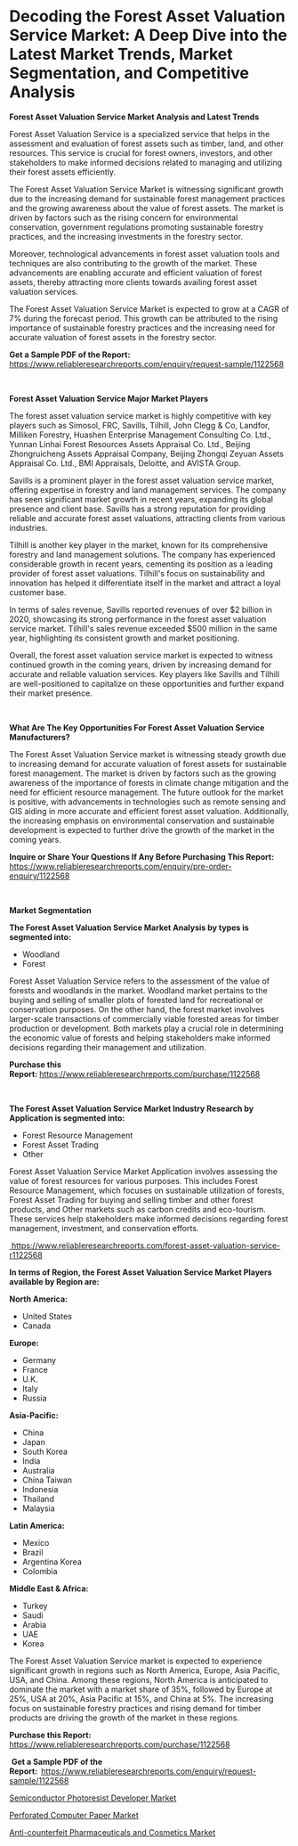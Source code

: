 <p><h1>Decoding the Forest Asset Valuation Service Market: A Deep Dive into the Latest Market Trends, Market Segmentation, and Competitive Analysis</h1></p><p><strong>Forest Asset Valuation Service Market Analysis and Latest Trends</strong></p>
<p><p>Forest Asset Valuation Service is a specialized service that helps in the assessment and evaluation of forest assets such as timber, land, and other resources. This service is crucial for forest owners, investors, and other stakeholders to make informed decisions related to managing and utilizing their forest assets efficiently.</p><p>The Forest Asset Valuation Service Market is witnessing significant growth due to the increasing demand for sustainable forest management practices and the growing awareness about the value of forest assets. The market is driven by factors such as the rising concern for environmental conservation, government regulations promoting sustainable forestry practices, and the increasing investments in the forestry sector.</p><p>Moreover, technological advancements in forest asset valuation tools and techniques are also contributing to the growth of the market. These advancements are enabling accurate and efficient valuation of forest assets, thereby attracting more clients towards availing forest asset valuation services.</p><p>The Forest Asset Valuation Service Market is expected to grow at a CAGR of 7% during the forecast period. This growth can be attributed to the rising importance of sustainable forestry practices and the increasing need for accurate valuation of forest assets in the forestry sector.</p></p>
<p><strong>Get a Sample PDF of the Report:&nbsp;</strong> <a href="https://www.reliableresearchreports.com/enquiry/request-sample/1122568">https://www.reliableresearchreports.com/enquiry/request-sample/1122568</a></p>
<p>&nbsp;</p>
<p><strong>Forest Asset Valuation Service Major Market Players</strong></p>
<p><p>The forest asset valuation service market is highly competitive with key players such as Simosol, FRC, Savills, Tilhill, John Clegg & Co, Landfor, Milliken Forestry, Huashen Enterprise Management Consulting Co. Ltd., Yunnan Linhai Forest Resources Assets Appraisal Co. Ltd., Beijing Zhongruicheng Assets Appraisal Company, Beijing Zhongqi Zeyuan Assets Appraisal Co. Ltd., BMI Appraisals, Deloitte, and AVISTA Group.</p><p>Savills is a prominent player in the forest asset valuation service market, offering expertise in forestry and land management services. The company has seen significant market growth in recent years, expanding its global presence and client base. Savills has a strong reputation for providing reliable and accurate forest asset valuations, attracting clients from various industries.</p><p>Tilhill is another key player in the market, known for its comprehensive forestry and land management solutions. The company has experienced considerable growth in recent years, cementing its position as a leading provider of forest asset valuations. Tilhill's focus on sustainability and innovation has helped it differentiate itself in the market and attract a loyal customer base.</p><p>In terms of sales revenue, Savills reported revenues of over $2 billion in 2020, showcasing its strong performance in the forest asset valuation service market. Tilhill's sales revenue exceeded $500 million in the same year, highlighting its consistent growth and market positioning.</p><p>Overall, the forest asset valuation service market is expected to witness continued growth in the coming years, driven by increasing demand for accurate and reliable valuation services. Key players like Savills and Tilhill are well-positioned to capitalize on these opportunities and further expand their market presence.</p></p>
<p>&nbsp;</p>
<p><strong>What Are The Key Opportunities For Forest Asset Valuation Service Manufacturers?</strong></p>
<p><p>The Forest Asset Valuation Service market is witnessing steady growth due to increasing demand for accurate valuation of forest assets for sustainable forest management. The market is driven by factors such as the growing awareness of the importance of forests in climate change mitigation and the need for efficient resource management. The future outlook for the market is positive, with advancements in technologies such as remote sensing and GIS aiding in more accurate and efficient forest asset valuation. Additionally, the increasing emphasis on environmental conservation and sustainable development is expected to further drive the growth of the market in the coming years.</p></p>
<p><strong>Inquire or Share Your Questions If Any Before Purchasing This Report:</strong> <a href="https://www.reliableresearchreports.com/enquiry/pre-order-enquiry/1122568">https://www.reliableresearchreports.com/enquiry/pre-order-enquiry/1122568</a></p>
<p>&nbsp;</p>
<p><strong>Market Segmentation</strong></p>
<p><strong>The Forest Asset Valuation Service Market Analysis by types is segmented into:</strong></p>
<p><ul><li>Woodland</li><li>Forest</li></ul></p>
<p><p>Forest Asset Valuation Service refers to the assessment of the value of forests and woodlands in the market. Woodland market pertains to the buying and selling of smaller plots of forested land for recreational or conservation purposes. On the other hand, the forest market involves larger-scale transactions of commercially viable forested areas for timber production or development. Both markets play a crucial role in determining the economic value of forests and helping stakeholders make informed decisions regarding their management and utilization.</p></p>
<p><strong>Purchase this Report:&nbsp;</strong><a href="https://www.reliableresearchreports.com/purchase/1122568">https://www.reliableresearchreports.com/purchase/1122568</a></p>
<p>&nbsp;</p>
<p><strong>The Forest Asset Valuation Service Market Industry Research by Application is segmented into:</strong></p>
<p><ul><li>Forest Resource Management</li><li>Forest Asset Trading</li><li>Other</li></ul></p>
<p><p>Forest Asset Valuation Service Market Application involves assessing the value of forest resources for various purposes. This includes Forest Resource Management, which focuses on sustainable utilization of forests, Forest Asset Trading for buying and selling timber and other forest products, and Other markets such as carbon credits and eco-tourism. These services help stakeholders make informed decisions regarding forest management, investment, and conservation efforts.</p></p>
<p><a href="https://www.reliableresearchreports.com/forest-asset-valuation-service-r1122568">&nbsp;https://www.reliableresearchreports.com/forest-asset-valuation-service-r1122568</a></p>
<p><strong>In terms of Region, the Forest Asset Valuation Service Market Players available by Region are:</strong></p>
<p>
    <p> <strong> North America: </strong>
        <ul>
            <li>United States</li>
            <li>Canada</li>
        </ul>
        </p> 
    <p> <strong> Europe: </strong>
        <ul>
            <li>Germany</li>
            <li>France</li>
            <li>U.K.</li>
            <li>Italy</li>
            <li>Russia</li>
        </ul>
        </p> 
    <p> <strong> Asia-Pacific: </strong>
        <ul>
            <li>China</li>
            <li>Japan</li>
            <li>South Korea</li>
            <li>India</li>
            <li>Australia</li>
            <li>China Taiwan</li>
            <li>Indonesia</li>
            <li>Thailand</li>
            <li>Malaysia</li>
        </ul>
        </p> 
    <p> <strong> Latin America: </strong>
        <ul>
            <li>Mexico</li>
            <li>Brazil</li>
            <li>Argentina Korea</li>
            <li>Colombia</li>
        </ul>
        </p> 
    <p> <strong> Middle East & Africa: </strong>
        <ul>
            <li>Turkey</li>
            <li>Saudi</li>
            <li>Arabia</li>
            <li>UAE</li>
            <li>Korea</li>
        </ul>
    </p>
    </p>
<p><p>The Forest Asset Valuation Service market is expected to experience significant growth in regions such as North America, Europe, Asia Pacific, USA, and China. Among these regions, North America is anticipated to dominate the market with a market share of 35%, followed by Europe at 25%, USA at 20%, Asia Pacific at 15%, and China at 5%. The increasing focus on sustainable forestry practices and rising demand for timber products are driving the growth of the market in these regions.</p></p>
<p><strong>Purchase this Report: </strong><a href="https://www.reliableresearchreports.com/purchase/1122568">https://www.reliableresearchreports.com/purchase/1122568</a></p>
<p>&nbsp;<strong>Get a Sample PDF of the Report:&nbsp;&nbsp;</strong><a href="https://www.reliableresearchreports.com/enquiry/request-sample/1122568">https://www.reliableresearchreports.com/enquiry/request-sample/1122568</a></p>
<p><strong></strong></p>
<p><p><a href="https://www.linkedin.com/pulse/semiconductor-photoresist-developer-market-research-report-key-qhvqf?trackingId=UcW2PuTQKeIqe7%2BWI81RJQ%3D%3D">Semiconductor Photoresist Developer Market</a></p><p><a href="https://issuu.com/reportprime-2/docs/perforated-computer-paper-market-size-2030.pptx">Perforated Computer Paper Market</a></p><p><a href="https://www.linkedin.com/pulse/anti-counterfeit-pharmaceuticals-cosmetics-market-size-share-hucwf?trackingId=O1NXm2x%2FiiqgxOQpjleeRA%3D%3D">Anti-counterfeit Pharmaceuticals and Cosmetics Market</a></p></p>